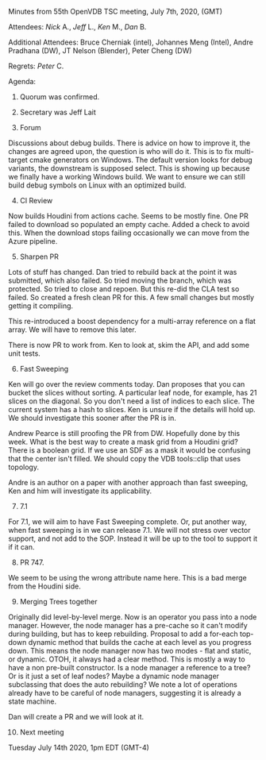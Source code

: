 Minutes from 55th OpenVDB TSC meeting, July 7th, 2020, (GMT)

Attendees: *Nick* A., *Jeff* L., *Ken* M., *Dan* B.

Additional Attendees: 
Bruce Cherniak (intel), Johannes Meng (Intel), Andre Pradhana (DW), 
JT Nelson (Blender), Peter Cheng (DW)

Regrets: *Peter* C.

Agenda:

1) Quorum was confirmed.

2) Secretary was Jeff Lait

3) Forum

Discussions about debug builds.  There is advice on how to improve it, the
changes are agreed upon, the question is who will do it.  This is to fix
multi-target cmake generators on Windows.  The default version looks for debug
variants, the downstream is supposed select.  This is showing up because we
finally have a working Windows build.  We want to ensure we can still build
debug symbols on Linux with an optimized build.

4) CI Review

Now builds Houdini from actions cache.  Seems to be mostly fine.  One PR failed
to download so populated an empty cache.  Added a check to avoid this.  When
the download stops failing occasionally we can move from the Azure pipeline.

5) Sharpen PR

Lots of stuff has changed.  Dan tried to rebuild back at the point it was
submitted, which also failed.  So tried moving the branch, which was protected.
So tried to close and repoen.  But this re-did the CLA test so failed.  So
created a fresh clean PR for this.  A few small changes but mostly getting it
compiling.

This re-introduced a boost dependency for a multi-array reference on a flat
array.  We will have to remove this later.

There is now PR to work from.  Ken to look at, skim the API, and add some unit
tests.

6) Fast Sweeping

Ken will go over the review comments today.  Dan proposes that you can bucket
the slices without sorting.  A particular leaf node, for example, has 21 slices
on the diagonal.  So you don't need a list of indices to each slice.  The
current system has a hash to slices.  Ken is unsure if the details will hold
up.  We should investigate this sooner after the PR is in.

Andrew Pearce is still proofing the PR from DW.  Hopefully done by this week.
What is the best way to create a mask grid from a Houdini grid?  There is a
boolean grid.  If we use an SDF as a mask it would be confusing that the center
isn't filled.  We should copy the VDB tools::clip that uses topology.

Andre is an author on a paper with another approach than fast sweeping, Ken and
him will investigate its applicability.

7) 7.1

For 7.1, we will aim to have Fast Sweeping complete.  Or, put another way, when
fast sweeping is in we can release 7.1.  We will not stress over vector
support, and not add to the SOP.  Instead it will be up to the tool to support
it if it can.

8) PR 747.

We seem to be using the wrong attribute name here.  This is a bad merge from
the Houdini side.

9) Merging Trees together

Originally did level-by-level merge.  Now is an operator you pass into a node
manager.  However, the node manager has a pre-cache so it can't modify during
building, but has to keep rebuilding.  Proposal to add a for-each top-down
dynamic method that builds the cache at each level as you progress down.  This
means the node manager now has two modes - flat and static, or dynamic.  OTOH,
it always had a clear method.  This is mostly a way to have a non pre-built
constructor. Is a node manager a reference to a tree?  Or is it just a set of
leaf nodes?  Maybe a dynamic node manager subclassing that does the auto
rebuilding?  We note a lot of operations already have to be careful of node
managers, suggesting it is already a state machine.  

Dan will create a PR and we will look at it.

10) Next meeting

Tuesday July 14th 2020, 1pm EDT (GMT-4)
